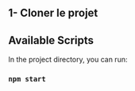 ## 1- Cloner le projet



## Available Scripts

In the project directory, you can run:

### `npm start`
